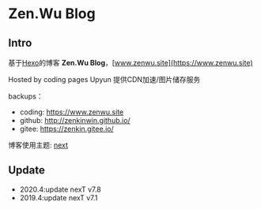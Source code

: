 # Zen.Wu Blog

## Intro

基于[Hexo](https://hexo.io/)的博客
**Zen.Wu Blog**，[www.zenwu.site](https://www.zenwu.site)

Hosted by coding pages
Upyun 提供CDN加速/图片储存服务

backups：

- coding: https://www.zenwu.site
- github: http://zenkinwin.github.io/
- gitee: https://zenkin.gitee.io/  
  
博客使用主题: [next](https://github.com/iissnan/hexo-theme-next)

## Update

- 2020.4:update nexT v7.8
- 2019.4:update nexT v7.1
